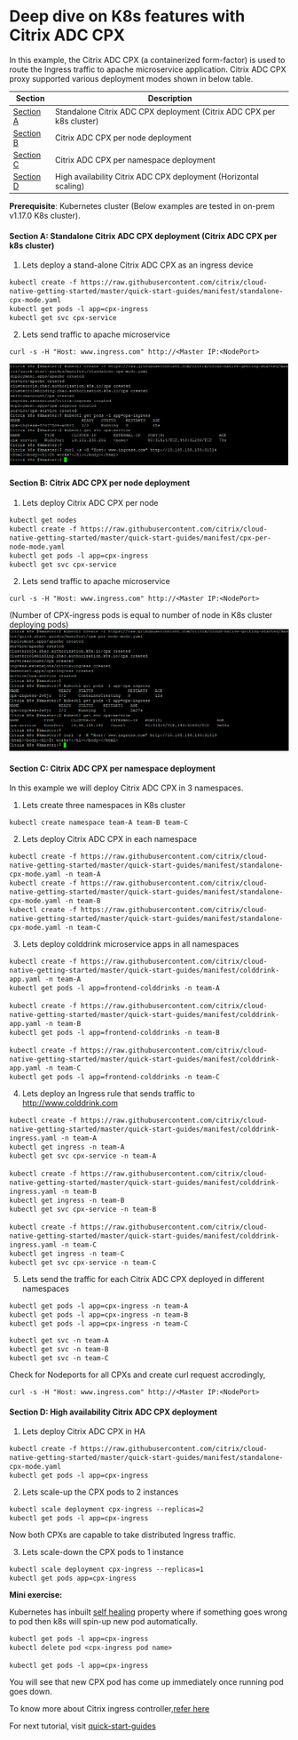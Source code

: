 # Deep dive on K8s features with Citrix ADC CPX
In this example, the Citrix ADC CPX (a containerized form-factor) is used to route the Ingress traffic to apache microservice application.
Citrix ADC CPX proxy supported various deployment modes shown in below table.

| Section | Description |
| ------- | ----------- |
| [Section A](https://github.com/citrix/cloud-native-getting-started/blob/master/quick-start-guides/k8s-features-deepdive-using-cpx.md#section-a-standalone-citrix-adc-cpx-deployment-cpx-per-k8s-cluster) | Standalone Citrix ADC CPX deployment (Citrix ADC CPX per k8s cluster) |
| [Section B](https://github.com/citrix/cloud-native-getting-started/blob/master/quick-start-guides/k8s-features-deepdive-using-cpx.md#section-b-citrix-adc-cpx-per-node-deployment) | Citrix ADC CPX per node deployment |
| [Section C](https://github.com/citrix/cloud-native-getting-started/blob/master/quick-start-guides/k8s-features-deepdive-using-cpx.md#section-c-citrix-adc-cpx-per-namespace-deployment) | Citrix ADC CPX per namespace deployment |
| [Section D](https://github.com/citrix/cloud-native-getting-started/blob/master/quick-start-guides/k8s-features-deepdive-using-cpx.md#section-d-high-availability-citrix-adc-cpx-deployment) | High availability Citrix ADC CPX deployment (Horizontal scaling) |

**Prerequisite**: Kubernetes cluster (Below examples are tested in on-prem v1.17.0 K8s cluster).


#### Section A: Standalone Citrix ADC CPX deployment (Citrix ADC CPX per k8s cluster)
1. Lets  deploy a stand-alone Citrix ADC CPX as an ingress device
```
kubectl create -f https://raw.githubusercontent.com/citrix/cloud-native-getting-started/master/quick-start-guides/manifest/standalone-cpx-mode.yaml
kubectl get pods -l app=cpx-ingress
kubectl get svc cpx-service
```
2. Lets send traffic to apache microservice
```
curl -s -H "Host: www.ingress.com" http://<Master IP:<NodePort>
```
![standalone-cpx](images/standalone-cpx.PNG)


#### Section B: Citrix ADC CPX per node deployment
1. Lets deploy Citrix ADC CPX per node
```
kubectl get nodes
kubectl create -f https://raw.githubusercontent.com/citrix/cloud-native-getting-started/master/quick-start-guides/manifest/cpx-per-node-mode.yaml
kubectl get pods -l app=cpx-ingress
kubectl get svc cpx-service
```
2. Lets send traffic to apache microservice
```
curl -s -H "Host: www.ingress.com" http://<Master IP:<NodePort>
```
(Number of CPX-ingress pods is equal to number of node in K8s cluster deploying pods)
![cpx-per-node](images/cpx-per-node.PNG)

#### Section C: Citrix ADC CPX per namespace deployment
In this example we will deploy Citrix ADC CPX in 3 namespaces.

1. Lets create three namespaces in K8s cluster
```
kubectl create namespace team-A team-B team-C
```
2. Lets deploy Citrix ADC CPX in each namespace
```
kubectl create -f https://raw.githubusercontent.com/citrix/cloud-native-getting-started/master/quick-start-guides/manifest/standalone-cpx-mode.yaml -n team-A
kubectl create -f https://raw.githubusercontent.com/citrix/cloud-native-getting-started/master/quick-start-guides/manifest/standalone-cpx-mode.yaml -n team-B
kubectl create -f https://raw.githubusercontent.com/citrix/cloud-native-getting-started/master/quick-start-guides/manifest/standalone-cpx-mode.yaml -n team-C
```
3. Lets deploy colddrink microservice apps in all namespaces
```
kubectl create -f https://raw.githubusercontent.com/citrix/cloud-native-getting-started/master/quick-start-guides/manifest/colddrink-app.yaml -n team-A
kubectl get pods -l app=frontend-colddrinks -n team-A

kubectl create -f https://raw.githubusercontent.com/citrix/cloud-native-getting-started/master/quick-start-guides/manifest/colddrink-app.yaml -n team-B
kubectl get pods -l app=frontend-colddrinks -n team-B

kubectl create -f https://raw.githubusercontent.com/citrix/cloud-native-getting-started/master/quick-start-guides/manifest/colddrink-app.yaml -n team-C
kubectl get pods -l app=frontend-colddrinks -n team-C
```
4. Lets deploy an Ingress rule that sends traffic to http://www.colddrink.com
```
kubectl create -f https://raw.githubusercontent.com/citrix/cloud-native-getting-started/master/quick-start-guides/manifest/colddrink-ingress.yaml -n team-A
kubectl get ingress -n team-A
kubectl get svc cpx-service -n team-A

kubectl create -f https://raw.githubusercontent.com/citrix/cloud-native-getting-started/master/quick-start-guides/manifest/colddrink-ingress.yaml -n team-B
kubectl get ingress -n team-B
kubectl get svc cpx-service -n team-B

kubectl create -f https://raw.githubusercontent.com/citrix/cloud-native-getting-started/master/quick-start-guides/manifest/colddrink-ingress.yaml -n team-C
kubectl get ingress -n team-C
kubectl get svc cpx-service -n team-C
```
5. Lets send the traffic for each Citrix ADC CPX deployed in different namespaces
```
kubectl get pods -l app=cpx-ingress -n team-A
kubectl get pods -l app=cpx-ingress -n team-B
kubectl get pods -l app=cpx-ingress -n team-C
```
```
kubectl get svc -n team-A
kubectl get svc -n team-B
kubectl get svc -n team-C
```
Check for Nodeports for all CPXs and create curl request accrodingly,
``` 
curl -s -H "Host: www.ingress.com" http://<Master IP:<NodePort>
```

#### Section D: High availability Citrix ADC CPX deployment
1. Lets deploy Citrix ADC CPX in HA
```
kubectl create -f https://raw.githubusercontent.com/citrix/cloud-native-getting-started/master/quick-start-guides/manifest/standalone-cpx-mode.yaml
kubectl get pods -l app=cpx-ingress
```

2. Lets scale-up the CPX pods to 2 instances
```
kubectl scale deployment cpx-ingress --replicas=2 
kubectl get pods -l app=cpx-ingress
```
Now both CPXs are capable to take distributed Ingress traffic.

3. Lets scale-down the CPX pods to 1 instance
```
kubectl scale deployment cpx-ingress --replicas=1
kubectl get pods app=cpx-ingress
```

**Mini exercise:**

Kubernetes has inbuilt <u>self healing</u> property where if something goes wrong to pod then k8s will spin-up new pod automatically.
```
kubectl get pods -l app=cpx-ingress
kubectl delete pod <cpx-ingress pod name>

kubectl get pods -l app=cpx-ingress
```
You will see that new CPX pod has come up immediately once running pod goes down.
 

To know more about Citrix ingress controller,[refer here](https://github.com/citrix/citrix-k8s-ingress-controller)

For next tutorial, visit [quick-start-guides](https://github.com/citrix/cloud-native-getting-started/tree/master/quick-start-guides)
